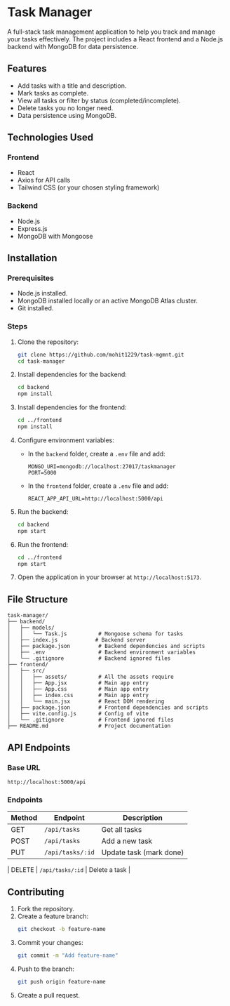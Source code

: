 
# Task Manager

A full-stack task management application to help you track and manage your tasks effectively. The project includes a React frontend and a Node.js backend with MongoDB for data persistence.

## Features
- Add tasks with a title and description.
- Mark tasks as complete.
- View all tasks or filter by status (completed/incomplete).
- Delete tasks you no longer need.
- Data persistence using MongoDB.

## Technologies Used
### Frontend
- React
- Axios for API calls
- Tailwind CSS (or your chosen styling framework)

### Backend
- Node.js
- Express.js
- MongoDB with Mongoose

## Installation
### Prerequisites
- Node.js installed.
- MongoDB installed locally or an active MongoDB Atlas cluster.
- Git installed.

### Steps
1. Clone the repository:
   ```bash
   git clone https://github.com/mohit1229/task-mgmnt.git
   cd task-manager
   ```

2. Install dependencies for the backend:
   ```bash
   cd backend
   npm install
   ```

3. Install dependencies for the frontend:
   ```bash
   cd ../frontend
   npm install
   ```

4. Configure environment variables:
   - In the `backend` folder, create a `.env` file and add:
     ```
     MONGO_URI=mongodb://localhost:27017/taskmanager
     PORT=5000
     ```
   - In the `frontend` folder, create a `.env` file and add:
     ```
     REACT_APP_API_URL=http://localhost:5000/api
     ```


5. Run the backend:
   ```bash
   cd backend
   npm start
   ```

6. Run the frontend:
   ```bash
   cd ../frontend
   npm start
   ```

7. Open the application in your browser at `http://localhost:5173`.

## File Structure
```
task-manager/
├── backend/
│   ├── models/
│   │   └── Task.js          # Mongoose schema for tasks
│   ├── index.js            # Backend server
│   ├── package.json         # Backend dependencies and scripts
│   ├── .env                 # Backend environment variables
│   └── .gitignore           # Backend ignored files
├── frontend/
│   ├── src/
│   │   ├── assets/          # All the assets require
│   │   ├── App.jsx          # Main app entry
│   │   ├── App.css          # Main app entry
│   │   ├── index.css        # Main app entry
│   │   └── main.jsx         # React DOM rendering
│   ├── package.json         # Frontend dependencies and scripts
│   ├── vite.config.js       # Config of vite
│   └── .gitignore           # Frontend ignored files
├── README.md                # Project documentation
```

## API Endpoints
### Base URL
`http://localhost:5000/api`

### Endpoints
| Method | Endpoint       | Description              |
|--------|----------------|--------------------------|
| GET    | `/api/tasks`       | Get all tasks           |
| POST   | `/api/tasks`       | Add a new task          |
| PUT  | `/api/tasks/:id`   | Update task (mark done) |

| DELETE | `/api/tasks/:id`   | Delete a task           |

## Contributing
1. Fork the repository.
2. Create a feature branch:
   ```bash
   git checkout -b feature-name
   ```
3. Commit your changes:
   ```bash
   git commit -m "Add feature-name"
   ```
4. Push to the branch:
   ```bash
   git push origin feature-name
   ```
5. Create a pull request.
